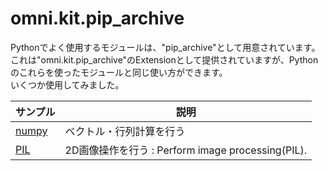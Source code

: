 # omni.kit.pip_archive

Pythonでよく使用するモジュールは、"pip_archive"として用意されています。     
これは"omni.kit.pip_archive"のExtensionとして提供されていますが、Pythonのこれらを使ったモジュールと同じ使い方ができます。     
いくつか使用してみました。        


|サンプル|説明|     
|---|---|     
|[numpy](./numpy/readme.md)|ベクトル・行列計算を行う|     
|[PIL](./PIL/readme.md)|2D画像操作を行う : Perform image processing(PIL).|     

